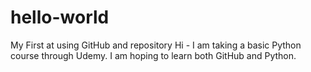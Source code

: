 # hello-world
My First at using GitHub and repository
Hi - I am taking a basic Python course through Udemy. I am hoping to learn both GitHub and Python.
